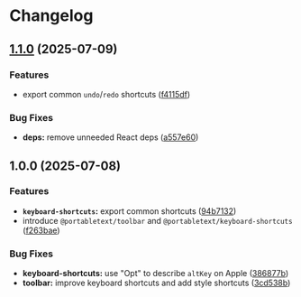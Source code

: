 # Changelog

## [1.1.0](https://github.com/portabletext/editor/compare/keyboard-shortcuts-v1.0.0...keyboard-shortcuts-v1.1.0) (2025-07-09)


### Features

* export common `undo`/`redo` shortcuts ([f4115df](https://github.com/portabletext/editor/commit/f4115df8374e1d99066739483d5c5b6ab93f2b82))


### Bug Fixes

* **deps:** remove unneeded React deps ([a557e60](https://github.com/portabletext/editor/commit/a557e6006ccde8a2a3fb162ca970600abf11792a))

## 1.0.0 (2025-07-08)


### Features

* **`keyboard-shortcuts`:** export common shortcuts ([94b7132](https://github.com/portabletext/editor/commit/94b71321b03894bfe57f6bf7ca028e61dd1eb2b2))
* introduce `@portabletext/toolbar` and `@portabletext/keyboard-shortcuts` ([f263bae](https://github.com/portabletext/editor/commit/f263bae16a659b52a18bb8e0ec8b600e30756330))


### Bug Fixes

* **keyboard-shortcuts:** use "Opt" to describe `altKey` on Apple ([386877b](https://github.com/portabletext/editor/commit/386877be24fcf94375163b90fcdd21b4ead4e7d2))
* **toolbar:** improve keyboard shortcuts and add style shortcuts ([3cd538b](https://github.com/portabletext/editor/commit/3cd538b57ac48601fd5e8883584396adc047777f))
